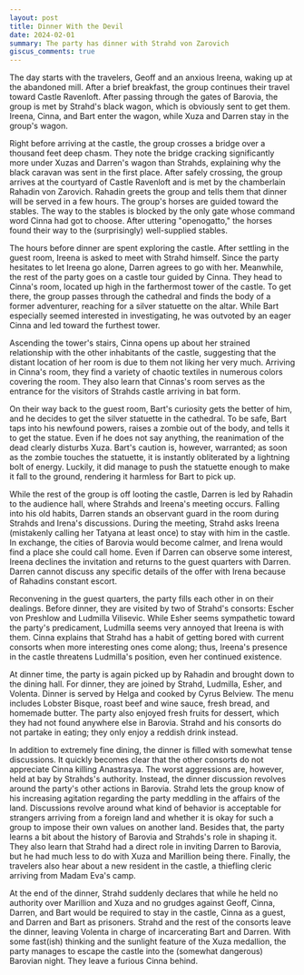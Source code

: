 ```yaml
---
layout: post
title: Dinner With the Devil
date: 2024-02-01
summary: The party has dinner with Strahd von Zarovich
giscus_comments: true
---
```


The day starts with the travelers, Geoff and an anxious Ireena, waking up at the abandoned mill. After a brief breakfast, the group continues their travel toward Castle Ravenloft. After passing through the gates of Barovia, the group is met by Strahd's black wagon, which is obviously sent to get them. Ireena, Cinna, and Bart enter the wagon, while Xuza and Darren stay in the group's wagon.

Right before arriving at the castle, the group crosses a bridge over a thousand feet deep chasm. They note the bridge cracking significantly more under Xuzas and Darren's wagon than Strahds, explaining why the black caravan was sent in the first place. After safely crossing, the group arrives at the courtyard of Castle Ravenloft and is met by the chamberlain Rahadin von Zarovich. Rahadin greets the group and tells them that dinner will be served in a few hours. The group's horses are guided toward the stables. The way to the stables is blocked by the only gate whose command word Cinna had got to choose. After uttering "openogatto," the horses found their way to the (surprisingly) well-supplied stables.

The hours before dinner are spent exploring the castle. After settling in the guest room, Ireena is asked to meet with Strahd himself. Since the party hesitates to let Ireena go alone, Darren agrees to go with her. Meanwhile, the rest of the party goes on a castle tour guided by Cinna. They head to Cinna's room, located up high in the farthermost tower of the castle. To get there, the group passes through the cathedral and finds the body of a former adventurer, reaching for a silver statuette on the altar. While Bart especially seemed interested in investigating, he was outvoted by an eager Cinna and led toward the furthest tower.

Ascending the tower's stairs, Cinna opens up about her strained relationship with the other inhabitants of the castle, suggesting that the distant location of her room is due to them not liking her very much. Arriving in Cinna's room, they find a variety of chaotic textiles in numerous colors covering the room. They also learn that Cinnas's room serves as the entrance for the visitors of Strahds castle arriving in bat form.

On their way back to the guest room, Bart's curiosity gets the better of him, and he decides to get the silver statuette in the cathedral. To be safe, Bart taps into his newfound powers, raises a zombie out of the body, and tells it to get the statue. Even if he does not say anything, the reanimation of the dead clearly disturbs Xuza. Bart's caution is, however, warranted; as soon as the zombie touches the statuette, it is instantly obliterated by a lightning bolt of energy. Luckily, it did manage to push the statuette enough to make it fall to the ground, rendering it harmless for Bart to pick up.

While the rest of the group is off looting the castle, Darren is led by Rahadin to the audience hall, where Strahds and Ireena's meeting occurs. Falling into his old habits, Darren stands an observant guard in the room during Strahds and Irena's discussions. During the meeting, Strahd asks Ireena (mistakenly calling her Tatyana at least once) to stay with him in the castle. In exchange, the cities of Barovia would become calmer, and Irena would find a place she could call home. Even if Darren can observe some interest, Ireena declines the invitation and returns to the guest quarters with Darren. Darren cannot discuss any specific details of the offer with Irena because of Rahadins constant escort.

Reconvening in the guest quarters, the party fills each other in on their dealings. Before dinner, they are visited by two of Strahd's consorts: Escher von Preshlow and Ludmilla Vilisevic. While Esher seems sympathetic toward the party's predicament, Ludmilla seems very annoyed that Ireena is with them. Cinna explains that Strahd has a habit of getting bored with current consorts when more interesting ones come along; thus, Ireena's presence in the castle threatens Ludmilla's position, even her continued existence.

At dinner time, the party is again picked up by Rahadin and brought down to the dining hall. For dinner, they are joined by Strahd, Ludmilla, Esher, and Volenta. Dinner is served by Helga and cooked by Cyrus Belview. The menu includes Lobster Bisque, roast beef and wine sauce, fresh bread, and homemade butter. The party also enjoyed fresh fruits for dessert, which they had not found anywhere else in Barovia. Strahd and his consorts do not partake in eating; they only enjoy a reddish drink instead.

In addition to extremely fine dining, the dinner is filled with somewhat tense discussions. It quickly becomes clear that the other consorts do not appreciate Cinna killing Anastrasya. The worst aggressions are, however, held at bay by Strahds's authority. Instead, the dinner discussion revolves around the party's other actions in Barovia. Strahd lets the group know of his increasing agitation regarding the party meddling in the affairs of the land. Discussions revolve around what kind of behavior is acceptable for strangers arriving from a foreign land and whether it is okay for such a group to impose their own values on another land. Besides that, the party learns a bit about the history of Barovia and Strahds's role in shaping it. They also learn that Strahd had a direct role in inviting Darren to Barovia, but he had much less to do with Xuza and Marillion being there. Finally, the travelers also hear about a new resident in the castle, a thiefling cleric arriving from Madam Eva's camp.

At the end of the dinner, Strahd suddenly declares that while he held no authority over Marillion and Xuza and no grudges against Geoff, Cinna, Darren, and Bart would be required to stay in the castle, Cinna as a guest, and Darren and Bart as prisoners. Strahd and the rest of the consorts leave the dinner, leaving Volenta in charge of incarcerating Bart and Darren. With some fast(ish) thinking and the sunlight feature of the Xuza medallion, the party manages to escape the castle into the (somewhat dangerous) Barovian night. They leave a furious Cinna behind.
